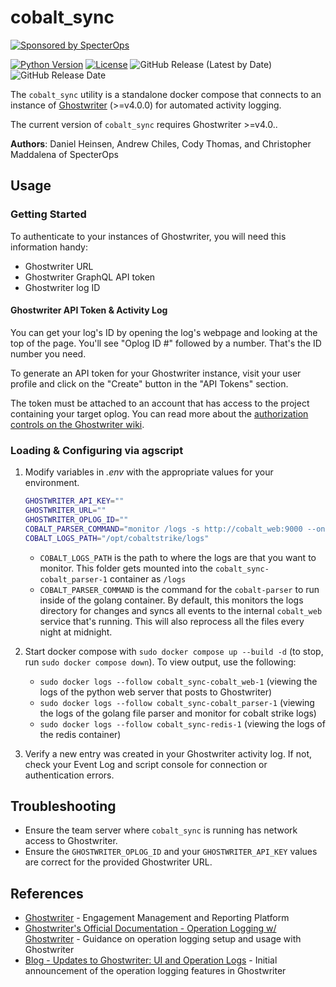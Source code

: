 # cobalt_sync

[![Sponsored by SpecterOps](https://img.shields.io/endpoint?url=https%3A%2F%2Fraw.githubusercontent.com%2Fspecterops%2F.github%2Fmain%2Fconfig%2Fshield.json&style=flat)](https://github.com/specterops#ghostwriter)

[![Python Version](https://img.shields.io/badge/Python-3.10-brightgreen.svg)](.) [![License](https://img.shields.io/badge/License-BSD3-darkred.svg)](.) ![GitHub Release (Latest by Date)](https://img.shields.io/github/v/release/GhostManager/cobalt_sync?label=Latest%20Release) ![GitHub Release Date](https://img.shields.io/github/release-date/GhostManager/cobalt_sync?label=Release%20Date&color=blue)

The `cobalt_sync` utility is a standalone docker compose that connects to an instance of [Ghostwriter](https://github.com/GhostManager/Ghostwriter) (>=v4.0.0) for automated activity logging. 

The current version of `cobalt_sync` requires Ghostwriter >=v4.0..

**Authors**: Daniel Heinsen, Andrew Chiles, Cody Thomas, and Christopher Maddalena of SpecterOps

## Usage

### Getting Started

To authenticate to your instances of Ghostwriter, you will need this information handy:

* Ghostwriter URL
* Ghostwriter GraphQL API token
* Ghostwriter log ID

#### Ghostwriter API Token & Activity Log

You can get your log's ID by opening the log's webpage and looking at the top of the page. You'll see "Oplog ID #" followed by a number. That's the ID number you need.

To generate an API token for your Ghostwriter instance, visit your user profile and click on the "Create" button in the "API Tokens" section.

The token must be attached to an account that has access to the project containing your target oplog. You can read more about the [authorization controls on the Ghostwriter wiki](https://www.ghostwriter.wiki/features/graphql-api/authorization).

### Loading & Configuring via agscript

1. Modify variables in _.env_ with the appropriate values for your environment.

   ```bash
   GHOSTWRITER_API_KEY=""
   GHOSTWRITER_URL=""
   GHOSTWRITER_OPLOG_ID=""
   COBALT_PARSER_COMMAND="monitor /logs -s http://cobalt_web:9000 --onlyHashes --reprocess"
   COBALT_LOGS_PATH="/opt/cobaltstrike/logs"
    ```
   * `COBALT_LOGS_PATH` is the path to where the logs are that you want to monitor. This folder gets mounted into the `cobalt_sync-cobalt_parser-1` container as `/logs`
   * `COBALT_PARSER_COMMAND` is the command for the `cobalt-parser` to run inside of the golang container. By default, this monitors the logs directory for changes and syncs all events to the internal `cobalt_web` service that's running. This will also reprocess all the files every night at midnight.
2. Start docker compose with `sudo docker compose up --build -d` (to stop, run `sudo docker compose down`). To view output, use the following:
   * `sudo docker logs --follow cobalt_sync-cobalt_web-1` (viewing the logs of the python web server that posts to Ghostwriter)
   * `sudo docker logs --follow cobalt_sync-cobalt_parser-1` (viewing the logs of the golang file parser and monitor for cobalt strike logs)
   * `sudo docker logs --follow cobalt_sync-redis-1` (viewing the logs of the redis container)
3. Verify a new entry was created in your Ghostwriter activity log. If not, check your Event Log and script console for connection or authentication errors.

## Troubleshooting

- Ensure the team server where `cobalt_sync` is running has network access to Ghostwriter.
- Ensure the `GHOSTWRITER_OPLOG_ID` and your `GHOSTWRITER_API_KEY` values are correct for the provided Ghostwriter URL.

## References

- [Ghostwriter](https://github.com/GhostManager/Ghostwriter) - Engagement Management and Reporting Platform
- [Ghostwriter's Official Documentation - Operation Logging w/ Ghostwriter](https://ghostwriter.wiki/features/operation-logs) - Guidance on operation logging setup and usage with Ghostwriter
- [Blog - Updates to Ghostwriter: UI and Operation Logs](https://posts.specterops.io/updates-to-ghostwriter-ui-and-operation-logs-d6b3bc3d3fbd_) - Initial announcement of the operation logging features in Ghostwriter
